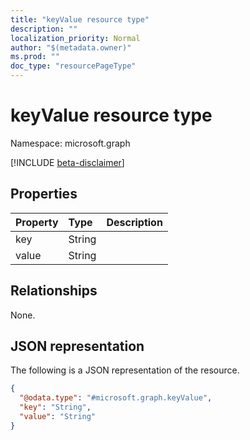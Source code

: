 ```yaml
---
title: "keyValue resource type"
description: ""
localization_priority: Normal
author: "$(metadata.owner)"
ms.prod: ""
doc_type: "resourcePageType"
---
```


# keyValue resource type

Namespace: microsoft.graph

[!INCLUDE [beta-disclaimer](../../includes/beta-disclaimer.md)]

## Properties

| Property | Type   | Description |
| :------- | :----- | :---------- |
| key      | String |             |
| value    | String |             |

## Relationships

None.

## JSON representation

The following is a JSON representation of the resource.

<!-- {
  "blockType": "resource",
  "@odata.type": "microsoft.graph.keyValue",
}
-->

```json
{
  "@odata.type": "#microsoft.graph.keyValue",
  "key": "String",
  "value": "String"
}
```
